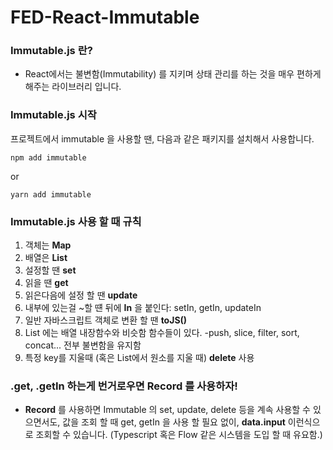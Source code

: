 # FED-React-Immutable

### Immutable.js 란?

- React에서는 불변함(Immutability) 를 지키며 상태 관리를 하는 것을 매우 편하게 해주는 라이브러리 입니다.

### Immutable.js 시작

프로젝트에서 immutable 을 사용할 땐, 다음과 같은 패키지를 설치해서 사용합니다.
```
npm add immutable
```
or

```
yarn add immutable
```

### Immutable.js 사용 할 때 규칙

1. 객체는 **Map**
2. 배열은 **List**
3. 설정할 땐 **set**
4. 읽을 땐 **get**
5. 읽은다음에 설정 할 땐 **update**
6. 내부에 있는걸 ~할 떈 뒤에 **In** 을 붙인다: setIn, getIn, updateIn
7. 일반 자바스크립트 객체로 변환 할 땐 **toJS()**
8. List 에는 배열 내장함수와 비슷함 함수들이 있다. -push, slice, filter, sort, concat... 전부 불변함을 유지함
9. 특정 key를 지울때 (혹은 List에서 원소를 지울 때) **delete** 사용

### .get, .getIn 하는게 번거로우면 Record 를 사용하자!

- **Record** 를 사용하면 Immutable 의 set, update, delete 등을 계속 사용할 수 있으면서도, 값을 조회 할 때
get, getIn 을 사용 할 필요 없이, **data.input** 이런식으로 조회할 수 있습니다. (Typescript 혹은 Flow 같은 시스템을 도입 할 때 유요함.)
